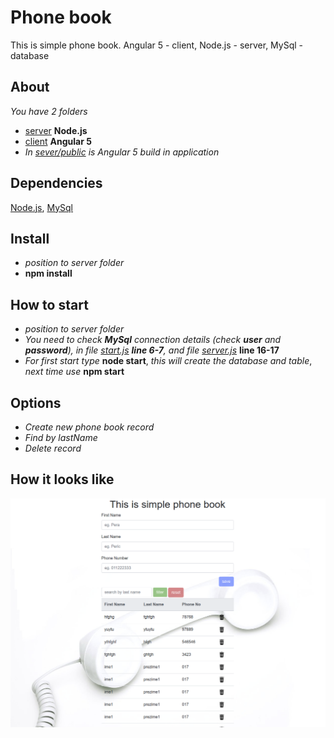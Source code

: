 # Phone book
This is simple phone book. Angular 5 - client, Node.js - server, MySql - database
## About
*You have 2 folders*
- [server](https://github.com/npilipovic86/phone-book/tree/master/server) **Node.js**
- [client](https://github.com/npilipovic86/phone-book/tree/master/client) **Angular 5**
- *In [sever/public](https://github.com/npilipovic86/phone-book/tree/master/server/public) is Angular 5 build in application*

## Dependencies
[Node.js](https://nodejs.org/en/), [MySql](https://www.mysql.com/)

## Install
- *position to server folder*
- **npm install**

## How to start
- *position to server folder*
- *You need to check **MySql** connection details (check **user** and **password**), in file [start.js](https://github.com/npilipovic86/phone-book/blob/master/server/start.js#L6) **line 6-7**, and file [server.js](https://github.com/npilipovic86/phone-book/blob/master/server/server.js#L16)* **line 16-17**
- *For first start type* **node start**, *this will create the database and table*, *next time use* **npm start**
## Options
- *Create new phone book record*
- *Find by lastName*
- *Delete record*

## How it looks like

![](Screenshot.png)